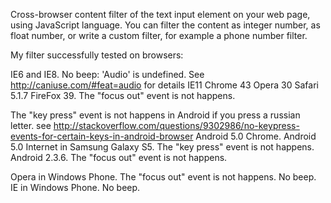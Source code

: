 Cross-browser content filter of the text input element on your web page, using JavaScript language. You can filter the content as integer number, as float number, or write a custom filter, for example a phone number filter.

My filter successfully tested on browsers:

IE6 and IE8. No beep: 'Audio' is undefined. See http://caniuse.com/#feat=audio for details
IE11
Chrome 43
Opera 30
Safari 5.1.7
FireFox 39. The "focus out" event is not happens.

The "key press" event is not happens in Android if you press a russian letter. see http://stackoverflow.com/questions/9302986/no-keypress-events-for-certain-keys-in-android-browser
Android 5.0 Chrome.
Android 5.0 Internet in Samsung Galaxy S5. The "key press" event is not happens.
Android 2.3.6. The "focus out" event is not happens.

Opera in Windows Phone. The "focus out" event is not happens. No beep.
IE in Windows Phone. No beep.
